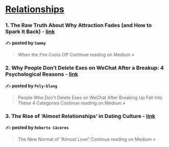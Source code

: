 
<h1><a href=https://medium.com/tag/relationships/recommended target="_blank" rel="noopener noreferrer">Relationships</a></h1>
<h3>1. The Raw Truth About Why Attraction Fades (and How to Spark It Back) - <a href="https://medium.com/@SammyCW/the-raw-truth-about-why-attraction-fades-and-how-to-spark-it-back-5dc90f264b81?source=rss------relationships-5" target="_blank" rel="noopener noreferrer">link</a></h3>

✍️ **posted by `Sammy`**

<blockquote>When the Fire Cools Off
Continue reading on Medium »</blockquote>

<h3>2. Why People Don’t Delete Exes on WeChat After a Breakup: 4 Psychological Reasons - <a href="https://medium.com/@poly789blang/why-people-dont-delete-exes-on-wechat-after-a-breakup-4-psychological-reasons-8706f663bd23?source=rss------relationships-5" target="_blank" rel="noopener noreferrer">link</a></h3>

✍️ **posted by `Poly-blang`**

<blockquote>People Who Don’t Delete Exes on WeChat After Breaking Up Fall Into These 4 Categories
Continue reading on Medium »</blockquote>

<h3>3. The Rise of ‘Almost Relationships’ in Dating Culture - <a href="https://medium.com/@RobertCWS/the-rise-of-almost-relationships-in-dating-culture-f56e0db6246a?source=rss------relationships-5" target="_blank" rel="noopener noreferrer">link</a></h3>

✍️ **posted by `Roberto Cáceres`**

<blockquote>The New Normal of “Almost Love”
Continue reading on Medium »</blockquote>

